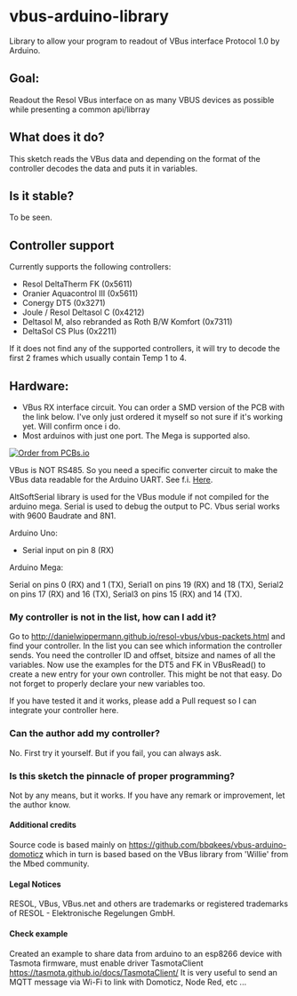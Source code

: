 # vbus-arduino-library
Library to allow your program to readout of VBus interface Protocol 1.0 by Arduino.

## Goal:
Readout the Resol VBus interface on as many VBUS devices as possible while presenting a common api/librray

## What does it do?
This sketch reads the VBus data and depending on the format of the controller decodes the data and puts it in variables.

## Is it stable?
To be seen.

## Controller support
Currently supports the following controllers:
* Resol DeltaTherm FK (0x5611)
* Oranier Aquacontrol III (0x5611)
* Conergy DT5 (0x3271)
* Joule / Resol Deltasol C (0x4212)
* Deltasol M, also rebranded as Roth B/W Komfort (0x7311)
* DeltaSol CS Plus (0x2211)

If it does not find any of the supported controllers, it will try to decode the first 2 frames which usually contain Temp 1 to 4.

## Hardware:
* VBus RX interface circuit. You can order a SMD version of the PCB with the link below. I've only just ordered it myself so not sure if it's working yet. Will confirm once i do.
* Most arduinos with just one port. The Mega is supported also.

<a href="https://PCBs.io/share/8Lg7B"><img src="https://s3.amazonaws.com/pcbs.io/share.png" alt="Order from PCBs.io"></img></a>

VBus is NOT RS485. So you need a specific converter circuit to make the VBus data readable for the Arduino UART.
See f.i. [Here](https://piamble.wordpress.com/tag/vbus/).


AltSoftSerial library is used for the VBus module if not compiled for the arduino mega.
Serial is used to debug the output to PC. 
Vbus serial works with 9600 Baudrate and 8N1.

Arduino Uno:
* Serial input on pin  8 (RX)

Arduino Mega:

Serial on pins 0 (RX) and 1 (TX),
Serial1 on pins 19 (RX) and 18 (TX),
Serial2 on pins 17 (RX) and 16 (TX),
Serial3 on pins 15 (RX) and 14 (TX).


### My controller is not in the list, how can I add it?
Go to http://danielwippermann.github.io/resol-vbus/vbus-packets.html
and find your controller. In the list you can see which information the controller sends.
You need the controller ID and offset, bitsize and names of all the variables.
Now use the examples for the DT5 and FK in VBusRead() to create a new entry for your own controller.
This might be not that easy.
Do not forget to properly declare your new variables too.

If you have tested it and it works, please add a Pull request so I can integrate your controller here.

### Can the author add my controller?
No. First try it yourself. But if you fail, you can always ask.

### Is this sketch the pinnacle of proper programming?
Not by any means, but it works.
If you have any remark or improvement, let the author know.

#### Additional credits
Source code is based mainly on https://github.com/bbqkees/vbus-arduino-domoticz which in turn is based based on the VBus library from 'Willie' from the Mbed community.

#### Legal Notices
RESOL, VBus, VBus.net and others are trademarks or registered trademarks of RESOL - Elektronische Regelungen GmbH.

#### Check example
Created an example to share data from arduino to an esp8266 device with Tasmota firmware, must enable driver TasmotaClient
https://tasmota.github.io/docs/TasmotaClient/
It is very useful to send an MQTT message via Wi-Fi to link with Domoticz, Node Red, etc ...
